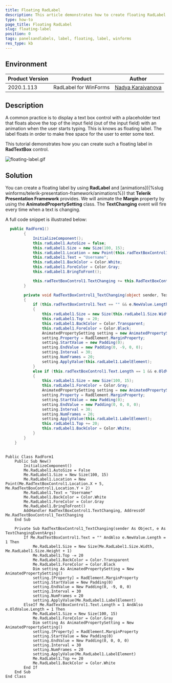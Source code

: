 ```yaml
---
title: Floating RadLabel
description: This article demonstrates how to create floating RadLabel
type: how-to
page_title: Floating RadLabel
slug: floating-label
position: 0
tags: panelsandlabels, label, floating, label, winforms
res_type: kb
---
```


## Environment
 
|Product Version|Product|Author|
|----|----|----|
|2020.1.113|RadLabel for WinForms|[Nadya Karaivanova](https://www.telerik.com/blogs/author/nadya-karaivanova)|
 
## Description

A common practice is to display a text box control with a placeholder text that floats above the top of the input field (out of the input field) with an animation when the user starts typing. This is knows as floating label. The label floats in order to make free space for the user to enter some text. 

This tutorial demonstrates how you can create such a floating label in **RadTextBox** control.
 
![floating-label.gif](images/floating-label.gif)

## Solution 

You can create a floating label by using **RadLabel** and [animations]({%slug winforms/telerik-presentation-framework/animations%}) that **Telerik Presentation Framework** provides. We will animate the **Margin** property by using the **AnimatedPropertySetting** class. The **TextChanging** event will fire every time when a text is changing.

A full code snippet is illustrated below:
 

````C#
  public RadForm1()
        {
            InitializeComponent();
            this.radLabel1.AutoSize = false;
            this.radLabel1.Size = new Size(100, 15);
            this.radLabel1.Location = new Point(this.radTextBoxControl1.Location.X + 5, this.radTextBoxControl1.Location.Y + 2);
            this.radLabel1.Text = "Username";
            this.radLabel1.BackColor = Color.White;
            this.radLabel1.ForeColor = Color.Gray;
            this.radLabel1.BringToFront();

            this.radTextBoxControl1.TextChanging += this.RadTextBoxControl1_TextChanging;
        }

        private void RadTextBoxControl1_TextChanging(object sender, TextChangingEventArgs e)
        {
            if (this.radTextBoxControl1.Text == "" && e.NewValue.Length == 1)
            {
                this.radLabel1.Size = new Size(this.radLabel1.Size.Width, this.radLabel1.Size.Height + 1);
                this.radLabel1.Top -= 20;
                this.radLabel1.BackColor = Color.Transparent;
                this.radLabel1.ForeColor = Color.Black;
                AnimatedPropertySetting setting = new AnimatedPropertySetting();
                setting.Property = RadElement.MarginProperty;
                setting.StartValue = new Padding(0);
                setting.EndValue = new Padding(0, -9, 0, 0);
                setting.Interval = 30;
                setting.NumFrames = 20;
                setting.ApplyValue(this.radLabel1.LabelElement);
            }
            else if (this.radTextBoxControl1.Text.Length == 1 && e.OldValue.Length == 1)
            {
                this.radLabel1.Size = new Size(100, 15);
                this.radLabel1.ForeColor = Color.Gray;
                AnimatedPropertySetting setting = new AnimatedPropertySetting();
                setting.Property = RadElement.MarginProperty;
                setting.StartValue = new Padding(0);
                setting.EndValue = new Padding(0, 0, 0, 0);
                setting.Interval = 30;
                setting.NumFrames = 20;
                setting.ApplyValue(this.radLabel1.LabelElement);
                this.radLabel1.Top += 20;
                this.radLabel1.BackColor = Color.White;
            }
        }
    }
   
````
````VB.NET
Public Class RadForm1
    Public Sub New()
        InitializeComponent()
        Me.RadLabel1.AutoSize = False
        Me.RadLabel1.Size = New Size(100, 15)
        Me.RadLabel1.Location = New Point(Me.RadTextBoxControl1.Location.X + 5, Me.RadTextBoxControl1.Location.Y + 2)
        Me.RadLabel1.Text = "Username"
        Me.RadLabel1.BackColor = Color.White
        Me.RadLabel1.ForeColor = Color.Gray
        Me.RadLabel1.BringToFront()
        AddHandler RadTextBoxControl1.TextChanging, AddressOf Me.RadTextBoxControl1_TextChanging
    End Sub

    Private Sub RadTextBoxControl1_TextChanging(sender As Object, e As TextChangingEventArgs)
        If Me.RadTextBoxControl1.Text = "" AndAlso e.NewValue.Length = 1 Then
            Me.RadLabel1.Size = New Size(Me.RadLabel1.Size.Width, Me.RadLabel1.Size.Height + 1)
            Me.RadLabel1.Top -= 20
            Me.RadLabel1.BackColor = Color.Transparent
            Me.RadLabel1.ForeColor = Color.Black
            Dim setting As AnimatedPropertySetting = New AnimatedPropertySetting()
            setting.[Property] = RadElement.MarginProperty
            setting.StartValue = New Padding(0)
            setting.EndValue = New Padding(0, -9, 0, 0)
            setting.Interval = 30
            setting.NumFrames = 20
            setting.ApplyValue(Me.RadLabel1.LabelElement)
        ElseIf Me.RadTextBoxControl1.Text.Length = 1 AndAlso e.OldValue.Length = 1 Then
            Me.RadLabel1.Size = New Size(100, 15)
            Me.RadLabel1.ForeColor = Color.Gray
            Dim setting As AnimatedPropertySetting = New AnimatedPropertySetting()
            setting.[Property] = RadElement.MarginProperty
            setting.StartValue = New Padding(0)
            setting.EndValue = New Padding(0, 0, 0, 0)
            setting.Interval = 30
            setting.NumFrames = 20
            setting.ApplyValue(Me.RadLabel1.LabelElement)
            Me.RadLabel1.Top += 20
            Me.RadLabel1.BackColor = Color.White
        End If
    End Sub
End Class

````

